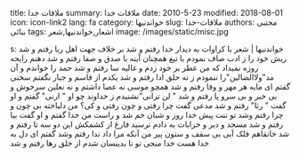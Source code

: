 title: ملاقات خدا
summary: ملاقات خدا
date: 2010-5-23
modified: 2018-08-01
icon:  icon-link2
lang: fa
category: خواندنیها
slug: ملاقات-خدا
authors: مجتبی بنائی
tags: اشعار,خواندنیها,شعر
image: /images/static/misc.jpg

s: خواندنیها | شعر      با کراوات به دیدار خدا رفتم و شد  بر خلاف جهت اهل ریا رفتم و شد  ریش خود را ز ادب صاف نمودم با تیغ  همچنان آینه با صدق و صفا رفتم و شد  دهنم رایحه روزه نمیداد که من  عطر بر خود زدم و غالیه سا رفتم و شد  حمد را خواندم و آن مد"ولاالضالین"را  ننمودم ز ته حلق ادا رفتم و شد  یکدم از قاسم و جبار نگفتم سخنی  گفتم ای مایه هر مهر و وفا رفتم و شد  همچو موسی نه عصا داشتم و نه نعلین  سرخوش و بی خبر و بی سرو پا رفتم و شد  " لن ترانی"نشنیدم ز خداوند چو او  " ارنی" گفتم و او گفت " رثا" رفتم و شد  مدعی گفت چرا رفتی و چون رفتی و کی؟  من دلباخته بی چون و چرا رفتم وشد  تو تنت پیش خدا روز و شبان خم شد و راست  من خدا گفتم و او گفت بیا رفتم و شد  مسجد و دیر و خرابات به دادم نرسید  فارغ از کشمکش این دو سه تا رفتم و شد  خانقاهم فلک آبی بی سقف و ستون  پیر من آنکه مرا داد ندا رفتم وشد  گفتم ای دل به خدا هست خدا منجی تو  تا بدینسان شدم از خلق رها رفتم و شد